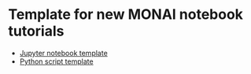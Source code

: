 # Template for new MONAI notebook tutorials

- [Jupyter notebook template](example_feature.ipynb)
- [Python script template](example_class.py)
